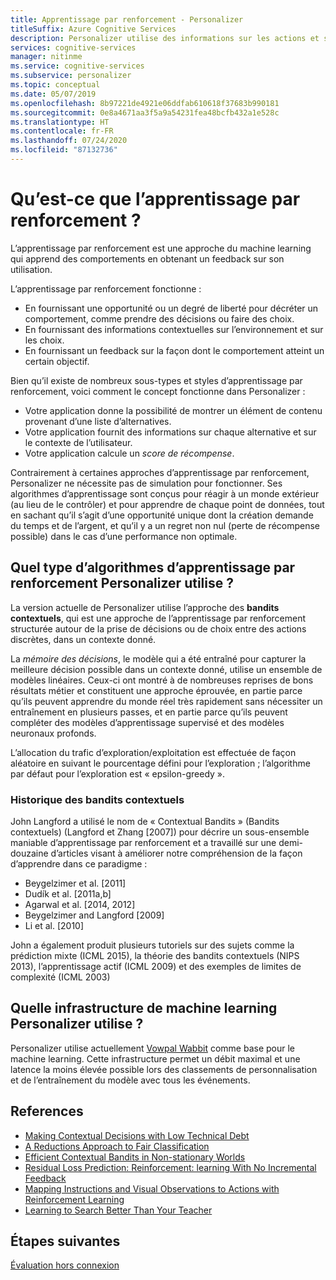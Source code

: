 ```yaml
---
title: Apprentissage par renforcement - Personalizer
titleSuffix: Azure Cognitive Services
description: Personalizer utilise des informations sur les actions et sur le contexte pour faire de meilleures suggestions de classement. Les informations sur ces actions et ce contexte sont des attributs ou des propriétés qui sont appelés « caractéristiques ».
services: cognitive-services
manager: nitinme
ms.service: cognitive-services
ms.subservice: personalizer
ms.topic: conceptual
ms.date: 05/07/2019
ms.openlocfilehash: 8b97221de4921e06ddfab610618f37683b990181
ms.sourcegitcommit: 0e8a4671aa3f5a9a54231fea48bcfb432a1e528c
ms.translationtype: HT
ms.contentlocale: fr-FR
ms.lasthandoff: 07/24/2020
ms.locfileid: "87132736"
---
```

# <a name="what-is-reinforcement-learning"></a>Qu’est-ce que l’apprentissage par renforcement ?

L’apprentissage par renforcement est une approche du machine learning qui apprend des comportements en obtenant un feedback sur son utilisation.
 
L’apprentissage par renforcement fonctionne :

* En fournissant une opportunité ou un degré de liberté pour décréter un comportement, comme prendre des décisions ou faire des choix.
* En fournissant des informations contextuelles sur l’environnement et sur les choix.
* En fournissant un feedback sur la façon dont le comportement atteint un certain objectif.

Bien qu’il existe de nombreux sous-types et styles d’apprentissage par renforcement, voici comment le concept fonctionne dans Personalizer :

* Votre application donne la possibilité de montrer un élément de contenu provenant d’une liste d’alternatives.
* Votre application fournit des informations sur chaque alternative et sur le contexte de l’utilisateur.
* Votre application calcule un _score de récompense_.

Contrairement à certaines approches d’apprentissage par renforcement, Personalizer ne nécessite pas de simulation pour fonctionner. Ses algorithmes d’apprentissage sont conçus pour réagir à un monde extérieur (au lieu de le contrôler) et pour apprendre de chaque point de données, tout en sachant qu’il s’agit d’une opportunité unique dont la création demande du temps et de l’argent, et qu’il y a un regret non nul (perte de récompense possible) dans le cas d’une performance non optimale.

## <a name="what-type-of-reinforcement-learning-algorithms-does-personalizer-use"></a>Quel type d’algorithmes d’apprentissage par renforcement Personalizer utilise ?

La version actuelle de Personalizer utilise l’approche des **bandits contextuels**, qui est une approche de l’apprentissage par renforcement structurée autour de la prise de décisions ou de choix entre des actions discrètes, dans un contexte donné.

La _mémoire des décisions_, le modèle qui a été entraîné pour capturer la meilleure décision possible dans un contexte donné, utilise un ensemble de modèles linéaires. Ceux-ci ont montré à de nombreuses reprises de bons résultats métier et constituent une approche éprouvée, en partie parce qu’ils peuvent apprendre du monde réel très rapidement sans nécessiter un entraînement en plusieurs passes, et en partie parce qu’ils peuvent compléter des modèles d’apprentissage supervisé et des modèles neuronaux profonds.

L’allocation du trafic d’exploration/exploitation est effectuée de façon aléatoire en suivant le pourcentage défini pour l’exploration ; l’algorithme par défaut pour l’exploration est « epsilon-greedy ».

### <a name="history-of-contextual-bandits"></a>Historique des bandits contextuels

John Langford a utilisé le nom de « Contextual Bandits » (Bandits contextuels) (Langford et Zhang [2007]) pour décrire un sous-ensemble maniable d’apprentissage par renforcement et a travaillé sur une demi-douzaine d’articles visant à améliorer notre compréhension de la façon d’apprendre dans ce paradigme :

* Beygelzimer et al. [2011]
* Dudík et al. [2011a,b]
* Agarwal et al. [2014, 2012]
* Beygelzimer and Langford [2009]
* Li et al. [2010]

John a également produit plusieurs tutoriels sur des sujets comme la prédiction mixte (ICML 2015), la théorie des bandits contextuels (NIPS 2013), l’apprentissage actif (ICML 2009) et des exemples de limites de complexité (ICML 2003)

## <a name="what-machine-learning-frameworks-does-personalizer-use"></a>Quelle infrastructure de machine learning Personalizer utilise ?

Personalizer utilise actuellement [Vowpal Wabbit](https://github.com/VowpalWabbit/vowpal_wabbit/wiki) comme base pour le machine learning. Cette infrastructure permet un débit maximal et une latence la moins élevée possible lors des classements de personnalisation et de l’entraînement du modèle avec tous les événements.

## <a name="references"></a>References

* [Making Contextual Decisions with Low Technical Debt](https://arxiv.org/abs/1606.03966)
* [A Reductions Approach to Fair Classification](https://arxiv.org/abs/1803.02453)
* [Efficient Contextual Bandits in Non-stationary Worlds](https://arxiv.org/abs/1708.01799)
* [Residual Loss Prediction: Reinforcement: learning With No Incremental Feedback](https://openreview.net/pdf?id=HJNMYceCW)
* [Mapping Instructions and Visual Observations to Actions with Reinforcement Learning](https://arxiv.org/abs/1704.08795)
* [Learning to Search Better Than Your Teacher](https://arxiv.org/abs/1502.02206)

## <a name="next-steps"></a>Étapes suivantes

[Évaluation hors connexion](concepts-offline-evaluation.md) 